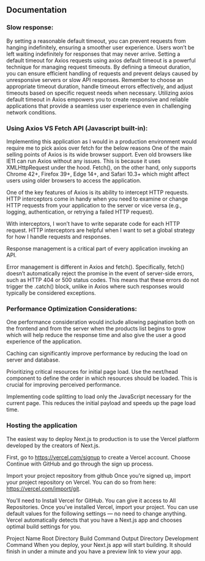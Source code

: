 
## Documentation
### Slow response: 
By setting a reasonable default timeout, you can prevent requests from hanging indefinitely, ensuring a smoother user experience. Users won’t be left waiting indefinitely for responses that may never arrive.
Setting a default timeout for Axios requests using axios default timeout is a powerful technique for managing request timeouts. By defining a timeout duration, you can ensure efficient handling of requests and prevent delays caused by unresponsive servers or slow API responses. Remember to choose an appropriate timeout duration, handle timeout errors effectively, and adjust timeouts based on specific request needs when necessary. Utilizing axios default timeout in Axios empowers you to create responsive and reliable applications that provide a seamless user experience even in challenging network conditions.

### Using Axios VS Fetch API (Javascript built-in): 
Implementing this application as I would in a production environment would require me to pick axios over fetch for the below reasons
One of the main selling points of Axios is its wide browser support. Even old browsers like IE11 can run Axios without any issues. This is because it uses XMLHttpRequest under the hood.
Fetch(), on the other hand, only supports Chrome 42+, Firefox 39+, Edge 14+, and Safari 10.3+ which might affect users using older browsers to access the application.

One of the key features of Axios is its ability to intercept HTTP requests. HTTP interceptors come in handy when you need to examine or change HTTP requests from your application to the server or vice versa (e.g., logging, authentication, or retrying a failed HTTP request).

With interceptors, I won’t have to write separate code for each HTTP request. HTTP interceptors are helpful when I want to set a global strategy for how I handle requests and responses. 

Response management is a critical part of every application invoking an API.

Error management is different in Axios and fetch(). Specifically, fetch() doesn’t automatically reject the promise in the event of server-side errors, such as HTTP 404 or 500 status codes. This means that these errors do not trigger the .catch() block, unlike in Axios where such responses would typically be considered exceptions.


### Performance Optimization Considerations:
One performance consideration would include allowing pagination both on the frontend and from the server when the products list begins to grow which will help reduce the response time and also give the user a good experience of the application.

Caching can significantly improve performance by reducing the load on server and database.

Prioritizing critical resources for initial page load. Use the next/head component to define the order in which resources should be loaded. This is crucial for improving perceived performance.

Implementing code splitting to load only the JavaScript necessary for the current page. This reduces the initial payload and speeds up the page load time.

### Hosting the application
The easiest way to deploy Next.js to production is to use the Vercel platform developed by the creators of Next.js.

First, go to https://vercel.com/signup to create a Vercel account. Choose Continue with GitHub and go through the sign up process.

Import your project repository from github
Once you’re signed up, import your project repository on Vercel. You can do so from here: https://vercel.com/import/git.

You’ll need to Install Vercel for GitHub. You can give it access to All Repositories.
Once you’ve installed Vercel, import your project.
You can use default values for the following settings — no need to change anything. Vercel automatically detects that you have a Next.js app and chooses optimal build settings for you.

Project Name
Root Directory
Build Command
Output Directory
Development Command
When you deploy, your Next.js app will start building. It should finish in under a minute and you have a preview link to view your app.
